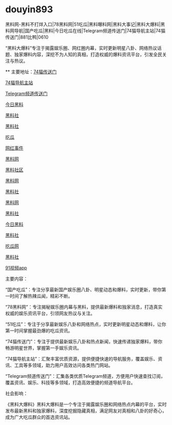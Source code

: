 # douyin893
黑料网-黑料不打烊入口|78黑料网|51吃瓜|黑料曝料网|黑料大事记|黑料大爆料|黑料网导航|国产吃瓜|黑料|今日吃瓜在线|Telegram频道传送门|74猫导航主站|74猫传送门|881比鸭|0610

“黑料大爆料”专注于揭露娱乐圈、网红圈内幕，实时更新明星八卦、网络热议话题、独家爆料内容，深挖不为人知的真相，打造权威的爆料资讯平台，引发全民关注与热议。

** 主要地址：<a href="https://74mao.com/">74猫传送门</a>

<a href="https://74mao.com/">74猫导航主站</a>

<a href="https://74mao.com/">Telegram频道传送门</a>

<a href="https://hl240.pages.dev/">今日黑料</a>

<a href="https://hl226.pages.dev/">黑料社</a>

<a href="https://hl223.pages.dev/">黑料社</a>

<a href="https://hl217-cip.pages.dev/">吃瓜</a>

<a href="https://hl196.pages.dev/">网红事件</a>

<a href="https://hl190.pages.dev/">黑料网</a>

<a href="https://hl186.pages.dev/">黑料社区</a>

<a href="https://hl182-5ms.pages.dev/">黑料网</a>

<a href="https://hl181.pages.dev/">黑料社</a>

<a href="https://hl170.pages.dev/">黑料网</a>

<a href="https://hl159.pages.dev/">黑料社</a>

<a href="https://hl155.pages.dev/">今日黑料</a>

<a href="https://hl137.pages.dev/">黑料社</a>

<a href="https://hl134.pages.dev/">吃瓜网</a>

<a href="https://hl125.pages.dev/">黑料社</a>

<a href="https://hj-382.pages.dev/">91视频app</a>

主要内容：

“国产吃瓜”：专注分享最新国产娱乐圈八卦、明星动态和爆料，实时更新，带你第一时间了解热辣瓜闻，精彩不断。

“78黑料网”：专注揭秘娱乐圈内幕与黑料，提供最新爆料和独家消息，打造真实权威的娱乐资讯平台，引领网友热议与关注。

“51吃瓜”：专注于分享最新娱乐八卦和网络热点，实时更新明星动态和爆料，让你第一时间掌握最劲爆的吃瓜资讯。

“74猫传送门”：专注于提供最新娱乐八卦和热点新闻，快速传递独家爆料，带你畅游明星世界，掌握第一手娱乐资讯。

“74猫导航主站”：汇聚丰富优质资源，提供便捷快速的导航服务，覆盖娱乐、资讯、工具等多领域，助力用户高效访问各类热门网站。

“Telegram频道传送门”：汇集各类优质Telegram频道，方便用户快速查找订阅，覆盖资讯、娱乐、科技等多领域，打造高效便捷的频道导航平台。

社会影响：

《黑料大爆料》黑料大爆料是一个专注于揭露娱乐圈和网络热点内幕的平台，实时发布最新黑料和独家爆料，深度挖掘隐藏真相，满足网友对真相和八卦的好奇心，成为广大吃瓜群众的首选资讯站。
